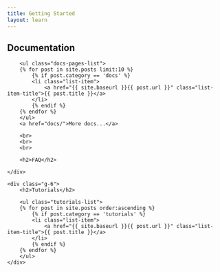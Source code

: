 ```yaml
---
title: Getting Started
layout: learn
---
```


<div class="g-grid">
    <div class="g-6">
        <h2>Documentation</h2>

        <ul class="docs-pages-list">
        {% for post in site.posts limit:10 %}
            {% if post.category == 'docs' %}
            <li class="list-item">
                <a href="{{ site.baseurl }}{{ post.url }}" class="list-item-title">{{ post.title }}</a>
            </li>
            {% endif %}
        {% endfor %}
        </ul>
        <a href="docs/">More docs...</a>

        <br>
        <br>
        <br>

        <h2>FAQ</h2>

    </div>

    <div class="g-6">
        <h2>Tutorials</h2>

        <ul class="tutorials-list">
        {% for post in site.posts order:ascending %}
            {% if post.category == 'tutorials' %}
            <li class="list-item">
                <a href="{{ site.baseurl }}{{ post.url }}" class="list-item-title">{{ post.title }}</a>
            </li>
            {% endif %}
        {% endfor %}
        </ul>
    </div>
</div>